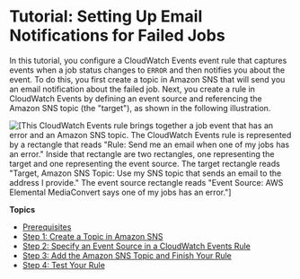 # Tutorial: Setting Up Email Notifications for Failed Jobs<a name="mediaconvert_sns_tutorial"></a>

In this tutorial, you configure a CloudWatch Events event rule that captures events when a job status changes to `ERROR` and then notifies you about the event\. To do this, you first create a topic in Amazon SNS that will send you an email notification about the failed job\. Next, you create a rule in CloudWatch Events by defining an event source and referencing the Amazon SNS topic \(the "target"\), as shown in the following illustration\.

![\[This CloudWatch Events rule brings together a job event that has an error and an Amazon SNS topic. The CloudWatch Events rule is represented by a rectangle that reads "Rule: Send me an email when one of my jobs has an error." Inside that rectangle are two rectangles, one representing the target and one representing the event source. The target rectangle reads "Target, Amazon SNS Topic: Use my SNS topic that sends an email to the address I provide." The event source rectangle reads "Event Source: AWS Elemental MediaConvert says one of my jobs has an error."\]](http://docs.aws.amazon.com/mediaconvert/latest/ug/images/CloudWatchEvents_example.png)

**Topics**
+ [Prerequisites](mediaconvert_sns_prereq.md)
+ [Step 1: Create a Topic in Amazon SNS](mediaconvert_sns_create_topic.md)
+ [Step 2: Specify an Event Source in a CloudWatch Events Rule](mediaconvert_sns_rule_event_sourece.md)
+ [Step 3: Add the Amazon SNS Topic and Finish Your Rule](add-target-and-finish-rule.md)
+ [Step 4: Test Your Rule](mediaconvert_sns_test_rule.md)